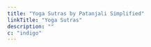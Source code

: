 ```yaml
---
title: "Yoga Sutras by Patanjali Simplified"
linkTitle: "Yoga Sutras"
description: ""
c: "indigo"
---
```

